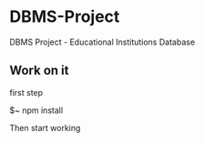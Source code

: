 # DBMS-Project
DBMS Project - Educational Institutions Database

## Work on it

first step

$~ npm install

Then start working
